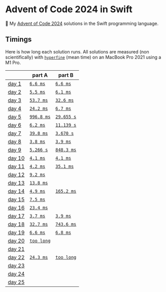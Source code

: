 # Advent of Code 2024 in Swift

🎄 My [Advent of Code 2024](https://adventofcode.com/2024) solutions in the Swift programming language.

## Timings

Here is how long each solution runs. All solutions are measured (non scientifically) with [`hyperfine`](https://github.com/sharkdp/hyperfine) (mean time) on an MacBook Pro 2021 using a M1 Pro.

|                                                | part A                                 | part B                                 |
| ---------------------------------------------- | -------------------------------------- | -------------------------------------- |
| [day 1](https://adventofcode.com/2024/day/1)   | [`6.6 ms`](./solutions/01/01a.swift)   | [`6.6 ms`](./solutions/01/01b.swift)   |
| [day 2](https://adventofcode.com/2024/day/2)   | [`5.5 ms`](./solutions/02/02a.swift)   | [`6.1 ms`](./solutions/02/02b.swift)   |
| [day 3](https://adventofcode.com/2024/day/3)   | [`53.7 ms`](./solutions/03/03a.swift)  | [`32.6 ms`](./solutions/03/03b.swift)  |
| [day 4](https://adventofcode.com/2024/day/4)   | [`24.2 ms`](./solutions/04/04a.swift)  | [`6.7 ms`](./solutions/04/04b.swift)   |
| [day 5](https://adventofcode.com/2024/day/5)   | [`996.8 ms`](./solutions/05/05a.swift) | [`29.655 s`](./solutions/05/05b.swift) |
| [day 6](https://adventofcode.com/2024/day/6)   | [`6.2 ms`](./solutions/06/06a.swift)   | [`11.139 s`](./solutions/06/06b.swift) |
| [day 7](https://adventofcode.com/2024/day/7)   | [`39.8 ms`](./solutions/07/07a.swift)  | [`3.670 s`](./solutions/07/07b.swift)  |
| [day 8](https://adventofcode.com/2024/day/8)   | [`3.8 ms`](./solutions/08/08a.swift)   | [`3.9 ms`](./solutions/08/08b.swift)   |
| [day 9](https://adventofcode.com/2024/day/9)   | [`5.266 s`](./solutions/09/09a.swift)  | [`848.3 ms`](./solutions/09/09b.swift) |
| [day 10](https://adventofcode.com/2024/day/10) | [`4.1 ms`](./solutions/10/10a.swift)   | [`4.1 ms`](./solutions/10/10b.swift)   |
| [day 11](https://adventofcode.com/2024/day/11) | [`4.2 ms`](./solutions/11/11a.swift)   | [`35.1 ms`](./solutions/11/11b.swift)  |
| [day 12](https://adventofcode.com/2024/day/12) | [`9.2 ms`](./solutions/12/12a.swift)   |                                        |
| [day 13](https://adventofcode.com/2024/day/13) | [`13.8 ms`](./solutions/13/13a.swift)  |                                        |
| [day 14](https://adventofcode.com/2024/day/14) | [`4.9 ms`](./solutions/14/14a.swift)   | [`165.2 ms`](./solutions/14/14b.swift) |
| [day 15](https://adventofcode.com/2024/day/15) | [`7.5 ms`](./solutions/15/15a.swift)   |                                        |
| [day 16](https://adventofcode.com/2024/day/16) | [`23.4 ms`](./solutions/16/16a.swift)  |                                        |
| [day 17](https://adventofcode.com/2024/day/17) | [`3.7 ms`](./solutions/17/17a.swift)   | [`3.9 ms`](./solutions/17/17b.swift)   |
| [day 18](https://adventofcode.com/2024/day/18) | [`32.7 ms`](./solutions/18/18a.swift)  | [`743.6 ms`](./solutions/18/18b.swift) |
| [day 19](https://adventofcode.com/2024/day/19) | [`6.6 ms`](./solutions/19/19a.swift)   | [`6.8 ms`](./solutions/19/19b.swift)   |
| [day 20](https://adventofcode.com/2024/day/20) | [`too long`](./solutions/20/20a.swift) |                                        |
| [day 21](https://adventofcode.com/2024/day/21) |                                        |                                        |
| [day 22](https://adventofcode.com/2024/day/22) | [`24.3 ms`](./solutions/22/22a.swift)  | [`too long`](./solutions/22/22b.swift) |
| [day 23](https://adventofcode.com/2024/day/23) |                                        |                                        |
| [day 24](https://adventofcode.com/2024/day/24) |                                        |                                        |
| [day 25](https://adventofcode.com/2024/day/25) |                                        |                                        |
